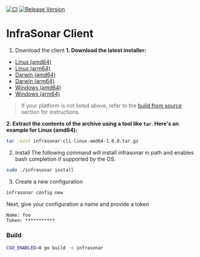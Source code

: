 [![CI](https://github.com/infrasonar/infrasonar-cli/workflows/CI/badge.svg)](https://github.com/infrasonar/infrasonar-cli/actions)
[![Release Version](https://img.shields.io/github/release/infrasonar/infrasonar-cli)](https://github.com/infrasonar/infrasonar-cli/releases)


# InfraSonar Client

1. Download the client
**1. Download the latest installer:**

- [Linux (amd64)](https://github.com/infrasonar/infrasonar-cli/releases/download/v1.0.0/infrasonar-cli-linux-amd64-1.0.0.tar.gz)
- [Linux (arm64)](https://github.com/infrasonar/infrasonar-cli/releases/download/v1.0.0/infrasonar-cli-linux-arm64-1.0.0.tar.gz)
- [Darwin (amd64)](https://github.com/infrasonar/infrasonar-cli/releases/download/v1.0.0/infrasonar-cli-darwin-amd64-1.0.0.tar.gz)
- [Darwin (arm64)](https://github.com/infrasonar/infrasonar-cli/releases/download/v1.0.0/infrasonar-cli-darwin-arm64-1.0.0.tar.gz)
- [Windows (amd64)](https://github.com/infrasonar/infrasonar-cli/releases/download/v1.0.0/infrasonar-cli-windows-amd64-1.0.0.zip)
- [Windows (arm64)](https://github.com/infrasonar/infrasonar-cli/releases/download/v1.0.0/infrasonar-cli-windows-arm64-1.0.0.zip)

> If your platform is not listed above, refer to the [build from source](#build-from-source) section for instructions.

**2. Extract the contents of the archive using a tool like `tar`. Here's an example for Linux (amd64):**
```bash
tar -xzvf infrasonar-cli-linux-amd64-1.0.0.tar.gz
```

2. Install
The following command will install infrasonar in path and enables bash completion if supported by the OS.

```bash
sudo ./infrasonar install
```

3. Create a new configuration

```bash
infrasonar config new
```

Next, give your configuration a name and provide a token

```
Name: foo
Token: ***********
```

### Build
```bash
CGO_ENABLED=0 go build -o infrasonar
```
